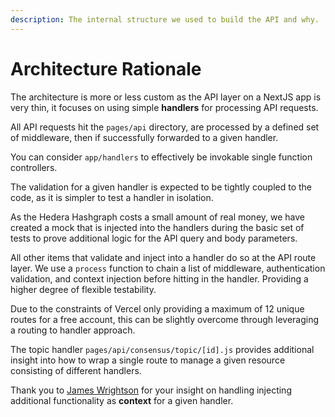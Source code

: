 ```yaml
---
description: The internal structure we used to build the API and why.
---
```


# Architecture Rationale

The architecture is more or less custom as the API layer on a NextJS app is very thin, it focuses on using simple **handlers** for processing API requests.

All API requests hit the `pages/api` directory, are processed by a defined set of middleware, then if successfully forwarded to a given handler.

You can consider `app/handlers` to effectively be invokable single function controllers.

The validation for a given handler is expected to be tightly coupled to the code, as it is simpler to test a handler in isolation.

As the Hedera Hashgraph costs a small amount of real money, we have created a mock that is injected into the handlers during the basic set of tests to prove additional logic for the API query and body parameters.

All other items that validate and inject into a handler do so at the API route layer. We use a `process` function to chain a list of middleware, authentication validation, and context injection before hitting in the handler. Providing a higher degree of flexible testability.

Due to the constraints of Vercel only providing a maximum of 12 unique routes for a free account, this can be slightly overcome through leveraging a routing to handler approach.

The topic handler `pages/api/consensus/topic/[id].js` provides additional insight into how to wrap a single route to manage a given resource consisting of different handlers.

Thank you to [James Wrightson](https://github.com/guerrillacontra) for your insight on handling injecting additional functionality as **context** for a given handler.
